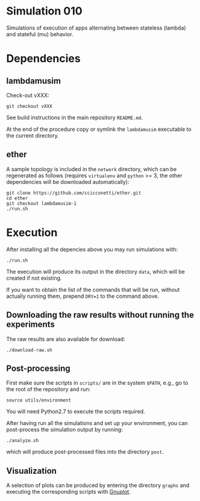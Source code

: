 # Simulation 010

Simulations of execution of apps alternating between stateless (lambda) and stateful (mu) behavior.

# Dependencies

## lambdamusim

Check-out vXXX:

```
git checkout vXXX
```

See build instructions in the main repository `README.md`.

At the end of the procedure copy or symlink the `lambdamusim` executable to the current directory.

## ether

A sample topology is included in the `network` directory, which can be regenerated as follows (requires `virtualenv` and `python` >= 3, the other dependencies will be downloaded automatically):

```
git clone https://github.com/ccicconetti/ether.git
cd ether
git checkout lambdamusim-1
./run.sh
```

# Execution

After installing all the depencies above you may run simulations with:

```
./run.sh
```

The execution will produce its output in the directory `data`, which will be created if not existing.

If you want to obtain the list of the commands that will be run, without actually running them, prepend `DRY=1` to the command above.

## Downloading the raw results without running the experiments

The raw results are also available for download:

```
./download-raw.sh
```

## Post-processing

First make sure the scripts in `scripts/` are in the system `$PATH`, e.g., go to the root of the repository and run:

```
source utils/environment
```

You will need Python2.7 to execute the scripts required.

After having run all the simulations and set up your environment, you can post-process the simulation output by running:

```
./analyze.sh
```

which will produce post-processed files into the directory `post`.

## Visualization

A selection of plots can be produced by entering the directory `graphs` and executing the corresponding scripts with [Gnuplot](http://www.gnuplot.info/).
